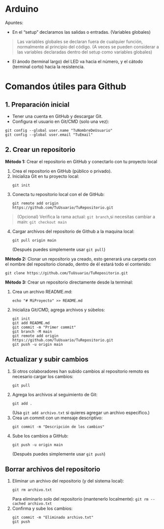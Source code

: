 # Arduino
Apuntes:

* En el “setup” declaramos las salidas o entradas. (Variables globales)
> Las variables globales se declaran fuera de cualquier función, normalmente al principio del código. (A veces se pueden considerar a las variables declaradas dentro del setup como variables globales)

* El ánodo (terminal largo) del LED va hacia el número, y el cátodo (terminal corto) hacia la resistencia.


# Comandos útiles para Github

## 1. Preparación inicial
* Tener una cuenta en GitHub y descargar Git.
* Configura el usuario en Git/CMD (solo una vez):
```
git config --global user.name "TuNombreDeUsuario"
git config --global user.email "TuEmail"
```

## 2. Crear un repositorio
<strong>Método 1:</strong> Crear el repositorio en GitHub y conectarlo con tu proyecto local
1. Crea el repositorio en GitHub (público o privado).
2. Inicializa Git en tu proyecto local:
   ```
   git init
   ```
3. Conecta tu repositorio local con el de GitHub:
   ```
   git remote add origin https://github.com/TuUsuario/TuRepositorio.git
   ```
 > (Opcional) Verifica la rama actual: ```git branch```,si necesitas cambiar a main: ```git checkout main```
4. Cargar archivos del repositorio de Github a la maquina local:
   ```
   git pull origin main
   ```
   (Después puedes simplemente usar ```git pull```)

<strong>Método 2:</strong> Clonar un repositorio ya creado, esto generará una carpeta con el nombre del repositorio clonado, dentro de él estará todo el contenido:
   ```
   git clone https://github.com/TuUsuario/TuRepositorio.git
   ```

<strong>Método 3:</strong> Crear un repositorio directamente desde la terminal:
1. Crea un archivo README.md:
   ```
   echo "# MiProyecto" >> README.md
   ```
2. Inicializa Git/CMD, agrega archivos y súbelos:
   ```
   git init
   git add README.md
   git commit -m "Primer commit"
   git branch -M main
   git remote add origin https://github.com/TuUsuario/TuRepositorio.git
   git push -u origin main
   ```

## Actualizar y subir cambios
1. Si otros colaboradores han subido cambios al repositorio remoto es necesario cargar los cambios:
   ```
   git pull
   ```
2. Agrega los archivos al seguimiento de Git:
   ```
   git add .
   ```
   (Usa ```git add archivo.txt``` si quieres agregar un archivo específico.)
4. Crea un commit con un mensaje descriptivo:
   ```
   git commit -m "Descripción de los cambios"
   ```
5. Sube los cambios a GitHub:
   ```
   git push -u origin main
   ```
   (Después puedes simplemente usar ```git push```)

## Borrar archivos del repositorio
1. Eliminar un archivo del repositorio (y del sistema local):
   ```
   git rm archivo.txt
   ```
   Para eliminarlo solo del repositorio (mantenerlo localmente): ```git rm --cached archivo.txt```
2. Confirma y sube los cambios:
   ```
   git commit -m "Eliminado archivo.txt"
   git push
   ```
   
